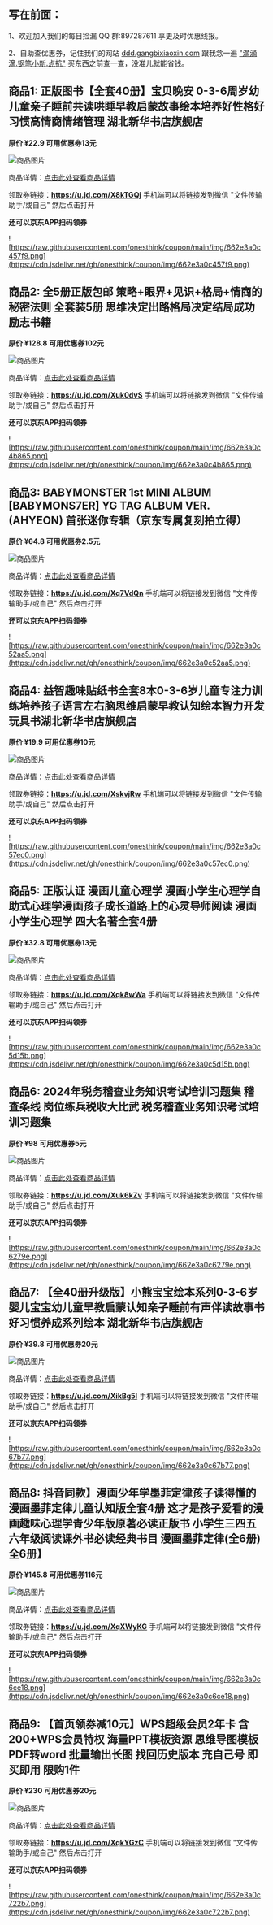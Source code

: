## 写在前面：

1、欢迎加入我们的每日捡漏 QQ 群:897287611 享更及时优惠线报。

2、自助查优惠券，记住我们的网站 [ddd.gangbixiaoxin.com](https://ddd.gangbixiaoxin.com) 跟我念一遍 ["滴滴滴.钢笔小新.点抗"](https://ddd.gangbixiaoxin.com) 买东西之前查一查，没准儿就能省钱。

## 商品1: 正版图书【全套40册】宝贝晚安 0-3-6周岁幼儿童亲子睡前共读哄睡早教启蒙故事绘本培养好性格好习惯高情商情绪管理 湖北新华书店旗舰店

**原价 ¥22.9 可用优惠券13元**

![商品图片](http://img14.360buyimg.com/n1/jfs/t1/96361/15/35940/224041/64e5b0b5F1db42dcb/28de8327047966b5.jpg)

商品详情：[点击此处查看商品详情](https://union-click.jd.com/jdc?e=1003156031&amp;p=JF8BARgJK1olXwMFXFhUD0seAl8IGlocXw4KXFdVCkIQBF9MRANLAjZbERscSkAJHTdNTwcKBlMdBgABFksWAmYKE1MdVA4AXVlaFxJSXzI4fjsVOVBiD1g9UgNoYmdfaQNoQwJ3AlJROEonAG4IHFITWgALUW5cWEpHAj8JS1olXQYyFTBdC0weC284GmsVWwYHVl9YCk8UBWgNK1sdWjbV-eaIgvrCi9bchdPC5KHX3eKJlsMnM18LK1sUXAQCUFlcCksnM284GGtLMwdRUl1dDExAbTJPQA1OH1ZVOlpYAE0fBm4OK1kUXAQAZG5tfE5najh2Hz5CXWdFHDU1WBNRahtLSzxtMwRjJB5ZehJvRjhjXANlXH1nKm5t)

领取券链接：**https://u.jd.com/X8kTGQj** 手机端可以将链接发到微信 "文件传输助手/或自己" 然后点击打开

**还可以京东APP扫码领券**

![https://raw.githubusercontent.com/onesthink/coupon/main/img/662e3a0c457f9.png](https://cdn.jsdelivr.net/gh/onesthink/coupon/img/662e3a0c457f9.png)

## 商品2: 全5册正版包邮 策略+眼界+见识+格局+情商的秘密法则 全套装5册 思维决定出路格局决定结局成功励志书籍

**原价 ¥128.8 可用优惠券102元**

![商品图片](http://img14.360buyimg.com/n1/jfs/t1/176309/34/43226/129412/65d70831F8a3cd147/1396bab39a54a9e1.jpg)

商品详情：[点击此处查看商品详情](https://union-click.jd.com/jdc?e=1003156031&amp;p=JF8BARIJK1olXwMFXFxfCUIRAl8MHlkcXgQEVl9cCHtTXDdWRGtMGENDFlVDFhNSVzMXQA4KD1heSlpYCkIUAWkKGloVQl9HCANtThtPcw9rQQ9wJVplVV4idC1RQQgATVcZbQcyV19dD0IRBGkBHmsUDQdSVQ5cWEonA284WjUSXAUGUlxtCXsXBW8NGVoQXwIAXVpZOEsfBF_ftuPA17fX3OeJlsPAusjdkufBw44yZG5eOEsWAm0IH1wUXwYyZF5tC3tJbW5bHVMQVFYHOgMaUx1MRmpVdV8QVAIGUFtcOEkWAm0KK2slGl1hEyYOVhZHBRBdRglBGwFZVywKaEsfbW0OGTBpJFNmAg4idyNDSiRgb2sl)

领取券链接：**https://u.jd.com/Xuk0dvS** 手机端可以将链接发到微信 "文件传输助手/或自己" 然后点击打开

**还可以京东APP扫码领券**

![https://raw.githubusercontent.com/onesthink/coupon/main/img/662e3a0c4b865.png](https://cdn.jsdelivr.net/gh/onesthink/coupon/img/662e3a0c4b865.png)

## 商品3: BABYMONSTER 1st MINI ALBUM [BABYMONS7ER] YG TAG ALBUM VER. (AHYEON) 首张迷你专辑（京东专属复刻拍立得）

**原价 ¥64.8 可用优惠券2.5元**

![商品图片](http://img14.360buyimg.com/n1/jfs/t1/159404/38/37300/146716/65f3bec2F475d7afc/bc09993e3b992221.jpg)

商品详情：[点击此处查看商品详情](https://union-click.jd.com/jdc?e=1003156031&amp;p=JF8BAP4JK1olXDYBVV5fC0sUB19MRANLAjZbERscSkAJHTdNTwcKBlMdBgABFkgWA20LG1gRQl9HCANtTS91VxpVcwl1K2RFAh4Ya09EZ25sa1cZbQcyV19dD0IRBGkBHmsUDQdSVQ5cWEonA284UDUUbQcyVFhdDUgUB2YPHVIdWTYCXFlt3-av1uW5ztOsiZiKg-f63cKr1_GAK2slXjYCVV9fCE8QAm0IK2sVbQUyCjBcW00VAjxcSDVIGl4GEQQWCSUVBmoIHVkTWzYAVV9fCnsnMyxAeRNAHk9ZKwUJCBJffh1AayRUNlFdHTBfVgpiQAthUB1qNW5BCCkgUD0nMw)

领取券链接：**https://u.jd.com/Xq7VdQn** 手机端可以将链接发到微信 "文件传输助手/或自己" 然后点击打开

**还可以京东APP扫码领券**

![https://raw.githubusercontent.com/onesthink/coupon/main/img/662e3a0c52aa5.png](https://cdn.jsdelivr.net/gh/onesthink/coupon/img/662e3a0c52aa5.png)

## 商品4: 益智趣味贴纸书全套8本0-3-6岁儿童专注力训练培养孩子语言左右脑思维启蒙早教认知绘本智力开发玩具书湖北新华书店旗舰店

**原价 ¥19.9 可用优惠券10元**

![商品图片](http://img14.360buyimg.com/n1/jfs/t1/160969/32/30434/225795/63198e58Ed1367b9c/acdccc4949156b69.jpg)

商品详情：[点击此处查看商品详情](https://union-click.jd.com/jdc?e=1003156031&amp;p=JF8BARgJK1olXwMFUlhUC0kUBF8IGloWXQAAVlZfCUsVCl9MRANLAjZbERscSkAJHTdNTwcKBlMdBgABFksWAmwIHVkXVQQDVFxUFxJSXzI4UCYcLgdSVFg-UjFFU25ASCtuCGReElJROEonAG4IHFITWgALUW5cWEpHAj8JS1olXQYyFTBdC0weC284GmsVWwYHVl9YCk8QBmsIK1sdWjbV-eaIgvrCi9bchdPC5KHX3eKJlsMnM18LK1sUXAQCUFlcCksnM284GGtLMwdRUl1fDxxFbTJPQA1OGgNHOlpYAEoSBmYAK1kUXAQAZG5tfjBeQRheHiFjLWZdLFshfx5JejpaZhNAMwRwMyUjTQNeeRlIEwEcHVpUVm5t)

领取券链接：**https://u.jd.com/XskvjRw** 手机端可以将链接发到微信 "文件传输助手/或自己" 然后点击打开

**还可以京东APP扫码领券**

![https://raw.githubusercontent.com/onesthink/coupon/main/img/662e3a0c57ec0.png](https://cdn.jsdelivr.net/gh/onesthink/coupon/img/662e3a0c57ec0.png)

## 商品5: 正版认证 漫画儿童心理学 漫画小学生心理学自助式心理学漫画孩子成长道路上的心灵导师阅读 漫画小学生心理学 四大名著全套4册

**原价 ¥32.8 可用优惠券13元**

![商品图片](http://img14.360buyimg.com/n1/jfs/t1/109851/25/48621/175685/660286faF454bab8e/db6daa7b63e35d4c.jpg)

商品详情：[点击此处查看商品详情](https://union-click.jd.com/jdc?e=1003156031&amp;p=JF8BARkJK1olXwMFXVZaCk0fBF8IGlodVQQFU19fAEwRC19MRANLAjZbERscSkAJHTdNTwcKBlMdBgABFksWAmcAGVwSXAQKU1hVFxJSXzI4fzx2WxxeVVg_DD0RUAZeXSxhAkR2JFJROEonAG4IHFITWgALUW5cWEpHAj8JS1olXQYyFTBdC08UAGoLHWsUbQYEVFtfCU4VB2kPGlglXQ4FZInwsJ6dsrqAoo-L1dG784vUtJ-Ji184K1glXQcDVl5ZD0oVA184G2sWbVhsVQ1VCE0UBWZmRhxOC11EVR0zC0gUAGgBHmsXXAcAVm5tOBJWXSxUST9lNQVnJA4_ezZPRjxWcABpCWgAERYqTg1gAhdgeiVLPmQBMxZtOA)

领取券链接：**https://u.jd.com/Xqk8wWa** 手机端可以将链接发到微信 "文件传输助手/或自己" 然后点击打开

**还可以京东APP扫码领券**

![https://raw.githubusercontent.com/onesthink/coupon/main/img/662e3a0c5d15b.png](https://cdn.jsdelivr.net/gh/onesthink/coupon/img/662e3a0c5d15b.png)

## 商品6: 2024年税务稽查业务知识考试培训习题集 稽查条线 岗位练兵税收大比武 税务稽查业务知识考试培训习题集

**原价 ¥98 可用优惠券5元**

![商品图片](http://img14.360buyimg.com/n1/jfs/t1/184270/23/44386/114286/66220ef5Fedc6a948/7a106f2cfda3d6f0.jpg)

商品详情：[点击此处查看商品详情](https://union-click.jd.com/jdc?e=1003156031&amp;p=JF8BARoJK1olXwMBXF1aCE0fCl8IGlsUXQMKV1taCEMXAV9MRANLAjZbERscSkAJHTdNTwcKBlMdBgABFksWA24IHlMWWAECXF5fFxJSXzI4fhhTNQNVPRY4VSlpRT17HVxxOFQDJFJROEonAG4IHFITWgALUW5cWEpHAj8JS1olXQYyFTBdCEIeB2cOGWsUbQYEVFtfCU4VB2cPHFwlXQ4FZInwsJ6dsrqAoo-L1dG784vUtJ-Ji184K1glXQcDVl5ZD0oVA184G2sWbVhsVQ1aDUIXA21mRhxOC11LCFkzDUgSAWkNGFMlXwcDVlxtOHtifjFRH1wVPQAGCwcrQQ1-exR8SDNoGVRsVi0iCS9jZmkBHR9jJEBDK1kUOHs)

领取券链接：**https://u.jd.com/Xuk6kZv** 手机端可以将链接发到微信 "文件传输助手/或自己" 然后点击打开

**还可以京东APP扫码领券**

![https://raw.githubusercontent.com/onesthink/coupon/main/img/662e3a0c6279e.png](https://cdn.jsdelivr.net/gh/onesthink/coupon/img/662e3a0c6279e.png)

## 商品7: 【全40册升级版】小熊宝宝绘本系列0-3-6岁婴儿宝宝幼儿童早教启蒙认知亲子睡前有声伴读故事书好习惯养成系列绘本 湖北新华书店旗舰店

**原价 ¥39.8 可用优惠券20元**

![商品图片](http://img14.360buyimg.com/n1/jfs/t1/179727/40/22179/221641/62441d6bEe62b371e/9e0d4e0dcaac2f6c.jpg)

商品详情：[点击此处查看商品详情](https://union-click.jd.com/jdc?e=1003156031&amp;p=JF8BARgJK1olXwMFUlhYCUwRAF8IGloQXgQCUFtZCUwRBl9MRANLAjZbERscSkAJHTdNTwcKBlMdBgABFksWAmoLGVsRWAIDU1hYFxJSXzI4XTNeFm5iARU9bkwQUSpTQSlIGXsFElJROEonAG4IHFITWgALUW5cWEpHAj8JS1olXQYyFTBdC0weC284GmsVWwYHVl9YCkwWBmsKK1sdWjbV-eaIgvrCi9bchdPC5KHX3eKJlsMnM18LK1sUXAQCUFlcCksnM284GGtLMwdRUl1fDxxFbTJPQA1OFQBKOlpYAEoSC2oAK1kUXAQAZG5tSA8UYRF1RhhcHgRCIxUYfA9hQRp3eD5LMwRAAQ0tSxkUVCZcTQESAW1kCW5t)

领取券链接：**https://u.jd.com/XikBg5l** 手机端可以将链接发到微信 "文件传输助手/或自己" 然后点击打开

**还可以京东APP扫码领券**

![https://raw.githubusercontent.com/onesthink/coupon/main/img/662e3a0c67b77.png](https://cdn.jsdelivr.net/gh/onesthink/coupon/img/662e3a0c67b77.png)

## 商品8: 抖音同款】漫画少年学墨菲定律孩子读得懂的漫画墨菲定律儿童认知版全套4册 这才是孩子爱看的漫画趣味心理学青少年版原著必读正版书 小学生三四五六年级阅读课外书必读经典书目 漫画墨菲定律(全6册) 全6册】

**原价 ¥145.8 可用优惠券116元**

![商品图片](http://img14.360buyimg.com/n1/jfs/t1/245545/10/2149/217504/659795fbFc3ea9007/0e6ca2ceb7425a51.jpg)

商品详情：[点击此处查看商品详情](https://union-click.jd.com/jdc?e=1003156031&amp;p=JF8BARoJK1olXwMFXVxaAUMWB18IGlodWQcGUl9bDU4WAV9MRANLAjZbERscSkAJHTdNTwcKBlMdBgABFksWAmcMGl8TXAAHUV9fFxJSXzI4GyBCLm9pCAM-aBsSfhdQGjtmPwAKNFJROEonAG4IHFITWgALUW5cWEpHAj8JS1olXQYyFTBdCEIRBmkNH2sUbQYEVFteC08QBmwNGF0lXQ4FZInwsJ6dsrqAoo-L1dG784vUtJ-Ji184K1glXQcDVl5ZD0oVA184G2sWbVhsVQ1VCEsUATxmRhxNWVhBVVszDU8TBGoAGVwlXwcDVlxtOHtnZgpBRB5jGXZ_IDpeWx9cQT9LbSR9LmRsVjgpTiBuYWYAa19iAwVpKR8AOHs)

领取券链接：**https://u.jd.com/XqXWyKG** 手机端可以将链接发到微信 "文件传输助手/或自己" 然后点击打开

**还可以京东APP扫码领券**

![https://raw.githubusercontent.com/onesthink/coupon/main/img/662e3a0c6ce18.png](https://cdn.jsdelivr.net/gh/onesthink/coupon/img/662e3a0c6ce18.png)

## 商品9: 【首页领券减10元】WPS超级会员2年卡 含200+WPS会员特权 海量PPT模板资源 思维导图模板 PDF转word 批量输出长图 找回历史版本 充自己号 即买即用 限购1件

**原价 ¥230 可用优惠券20元**

![商品图片](http://img14.360buyimg.com/n1/jfs/t1/224101/10/16627/89883/6625cbefFe455a746/e029a6230883a2cf.png)

商品详情：[点击此处查看商品详情](https://union-click.jd.com/jdc?e=1003156031&amp;p=JF8BARoJK1olXgEHV1hbCkwQA18IGloXWwIBUlZaD0kXB19MRANLAjZbERscSkAJHTdNTwcKBlMdBgABFksWAm0OH1gTVQEFVl5ZFxJSXzI4TRt-C0VlChY_WhtPaDpVBTBGW0Z-JFJROEonAG4IHFITWgALUW5cWEpHAj8JS1olXQYyFTBdCU8WCm4NGWsUbQYEVFtfCU4VBGoLGF8lXQ4FZInwsJ6dsrqAoo-L1dG784vUtJ-Ji184K1glXQcDVl5ZD0oVA184G2sWbVhsVQ1YX0wUB2tmRhxOC1wCURwzDE4RBW4KHlslXwcDVlxtOHtxAzlfeAh-NVp5FV8OS0lxfgltbAxcAwBsVi4_UDN_fmZcRwNlJHUFV1oFOHs)

领取券链接：**https://u.jd.com/XqkYGzC** 手机端可以将链接发到微信 "文件传输助手/或自己" 然后点击打开

**还可以京东APP扫码领券**

![https://raw.githubusercontent.com/onesthink/coupon/main/img/662e3a0c722b7.png](https://cdn.jsdelivr.net/gh/onesthink/coupon/img/662e3a0c722b7.png)


